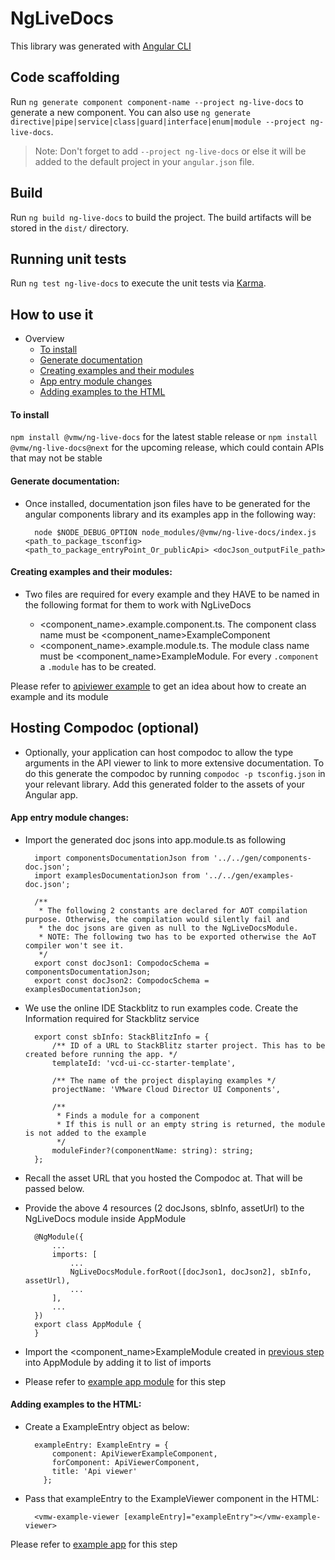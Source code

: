 # NgLiveDocs

This library was generated with [Angular CLI](https://github.com/angular/angular-cli)

## Code scaffolding

Run `ng generate component component-name --project ng-live-docs` to generate a new component. You can also use `ng generate directive|pipe|service|class|guard|interface|enum|module --project ng-live-docs`.
> Note: Don't forget to add `--project ng-live-docs` or else it will be added to the default project in your `angular.json` file. 

## Build

Run `ng build ng-live-docs` to build the project. The build artifacts will be stored in the `dist/` directory.

## Running unit tests

Run `ng test ng-live-docs` to execute the unit tests via [Karma](https://karma-runner.github.io).

## How to use it
- Overview
    - [To install](#to-install)
    - [Generate documentation](#generate-documentation)
    - [Creating examples and their modules](#creating-examples-and-their-modules)
    - [App entry module changes](#app-entry-module-changes)
    - [Adding examples to the HTML](#Adding-examples-to-the-html)

#### To install

`npm install @vmw/ng-live-docs` for the latest stable release or
`npm install @vmw/ng-live-docs@next` for the upcoming release, which could contain APIs that may not be stable

#### Generate documentation:
- Once installed, documentation json files have to be generated for the angular components library and its examples app
in the following way:

        node $NODE_DEBUG_OPTION node_modules/@vmw/ng-live-docs/index.js <path_to_package_tsconfig> <path_to_package_entryPoint_Or_publicApi> <docJson_outputFile_path>

#### Creating examples and their modules:
- Two files are required for every example and they HAVE to be named in the following format for them to work with NgLiveDocs

    - <component_name>.example.component.ts. The component class name must be <component_name>ExampleComponent
    - <component_name>.example.module.ts. The module class name must be <component_name>ExampleModule. For every `.component` a `.module` has to be created.

Please refer to [apiviewer example](../example-ng-app/src/example-components/apiviewer) to get an idea about how to create an example and its module

## Hosting Compodoc (optional)

- Optionally, your application can host compodoc to allow the type arguments in the API viewer to link to more extensive documentation. To do this generate the compodoc by running `compodoc -p tsconfig.json` in your relevant library. Add this generated folder to the assets of your Angular app.

#### App entry module changes:
- Import the generated doc jsons into app.module.ts as following

        import componentsDocumentationJson from '../../gen/components-doc.json';
        import examplesDocumentationJson from '../../gen/examples-doc.json';
        
        /**
         * The following 2 constants are declared for AOT compilation purpose. Otherwise, the compilation would silently fail and
         * the doc jsons are given as null to the NgLiveDocsModule.
         * NOTE: The following two has to be exported otherwise the AoT compiler won't see it.
         */
        export const docJson1: CompodocSchema = componentsDocumentationJson;
        export const docJson2: CompodocSchema = examplesDocumentationJson;


- We use the online IDE Stackblitz to run examples code. Create the Information required for Stackblitz service

        export const sbInfo: StackBlitzInfo = {
            /** ID of a URL to StackBlitz starter project. This has to be created before running the app. */
            templateId: 'vcd-ui-cc-starter-template',
        
            /** The name of the project displaying examples */
            projectName: 'VMware Cloud Director UI Components',
        
            /**
             * Finds a module for a component
             * If this is null or an empty string is returned, the module is not added to the example
             */
            moduleFinder?(componentName: string): string;
        };

- Recall the asset URL that you hosted the Compodoc at. That will be passed below. 


- Provide the above 4 resources (2 docJsons, sbInfo, assetUrl) to the NgLiveDocs module inside AppModule

        @NgModule({
            ...
            imports: [
                ...
                NgLiveDocsModule.forRoot([docJson1, docJson2], sbInfo, assetUrl),
                ...
            ],
            ...
        })
        export class AppModule {
        }

- Import the <component_name>ExampleModule created in [previous step](#creating-examples-and-their-modules) into AppModule by adding it to list of imports

- Please refer to [example app module](../example-ng-app/src/app/app.module.ts) for this step

#### Adding examples to the HTML:

- Create a ExampleEntry object as below:

        exampleEntry: ExampleEntry = {
            component: ApiViewerExampleComponent,
            forComponent: ApiViewerComponent,
            title: 'Api viewer'
          };

- Pass that exampleEntry to the ExampleViewer component in the HTML:

        <vmw-example-viewer [exampleEntry]="exampleEntry"></vmw-example-viewer>


Please refer to [example app](../example-ng-app/src/app) for this step
